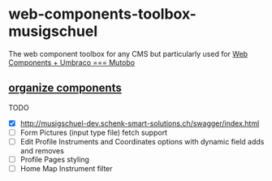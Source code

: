 # web-components-toolbox-musigschuel
The web component toolbox for any CMS but particularly used for [Web Components + Umbraco === Mutobo](http://mutobo.ch/)

## [organize components](https://wiki.migros.net/display/OCC/Web+Components+CMS+Template)

TODO

- [x] http://musigschuel-dev.schenk-smart-solutions.ch/swagger/index.html
- [ ] Form Pictures (input type file) fetch support
- [ ] Edit Profile Instruments and Coordinates options with dynamic field adds and removes
- [ ] Profile Pages styling
- [ ] Home Map Instrument filter
